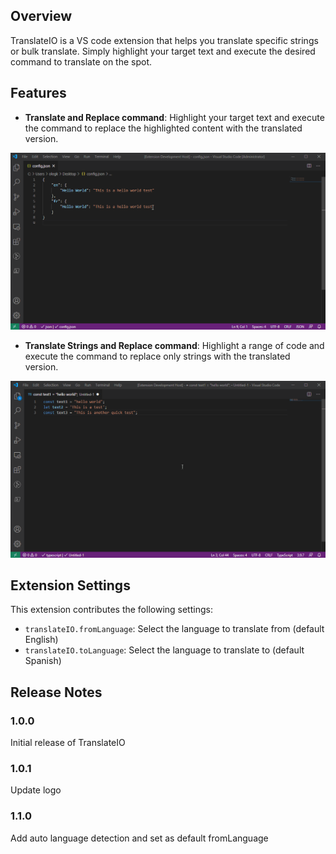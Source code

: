 ## Overview
TranslateIO is a VS code extension that helps you translate specific strings or bulk translate. Simply highlight your target text and execute the desired command to translate on the spot.

## Features

* **Translate and Replace command**: Highlight your target text and execute the command to replace the highlighted content with the translated version.

 ![Translate and Replace](docs/TranslateAndReplace.gif)

* **Translate Strings and Replace command**: Highlight a range of code and execute the command to replace only strings with the translated version.

 ![Translate Strings and Replace](docs/TranslateStringsAndReplace.gif)

## Extension Settings

This extension contributes the following settings:

* `translateIO.fromLanguage`: Select the language to translate from (default English)
* `translateIO.toLanguage`: Select the language to translate to (default Spanish)

## Release Notes

### 1.0.0

Initial release of TranslateIO

### 1.0.1

Update logo

### 1.1.0

Add auto language detection and set as default fromLanguage
